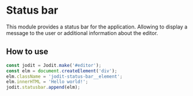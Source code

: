 # Status bar

This module provides a status bar for the application.
Allowing to display a message to the user or additional information about the editor.

## How to use

```js
const jodit = Jodit.make('#editor');
const elm = document.createElement('div');
elm.className = 'jodit-status-bar__element';
elm.innerHTML = 'Hello world!';
jodit.statusbar.append(elm);
```
